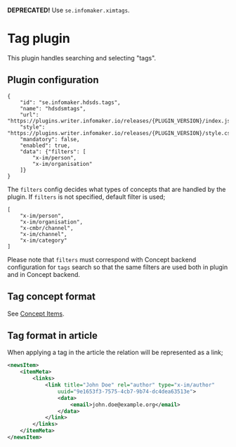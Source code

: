 **DEPRECATED!** Use `se.infomaker.ximtags`.

# Tag plugin
This plugin handles searching and selecting "tags".

## Plugin configuration
```
{
    "id": "se.infomaker.hdsds.tags",
    "name": "hdsdsmtags",
    "url": "https://plugins.writer.infomaker.io/releases/{PLUGIN_VERSION}/index.js",
    "style": "https://plugins.writer.infomaker.io/releases/{PLUGIN_VERSION}/style.css",
    "mandatory": false,
    "enabled": true,
    "data": {"filters": [
        "x-im/person",
        "x-im/organisation"
    ]}
}
```

The `filters` config decides what types of concepts that are handled by the plugin. If `filters` is not specified,
default filter is used;

```
[
    "x-im/person",
    "x-im/organisation",
    "x-cmbr/channel",
    "x-im/channel",
    "x-im/category"
]
```

Please note that `filters` must correspond with Concept backend configuration for `tags` search so that the same
filters are used both in plugin and in Concept backend.

## Tag concept format
See [Concept Items](https://github.com/Infomaker/writer-format/tree/master/newsml/conceptitem).

## Tag format in article
When applying a tag in the article the relation will be represented as a link;
```xml
<newsItem>
    <itemMeta>
        <links>
            <link title="John Doe" rel="author" type="x-im/author"
                uuid="9e1653f3-7575-4cb7-9b74-dc4dea63513e">
                <data>
                    <email>john.doe@example.org</email>
                </data>
            </link>
        </links>
    </itemMeta>
</newsItem>
```